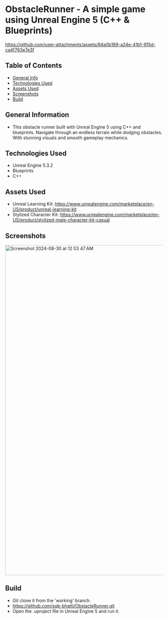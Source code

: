 
# ObstacleRunner - A simple game using Unreal Engine 5 (C++ & Blueprints)


https://github.com/user-attachments/assets/84a0b189-a24e-41b1-915d-ca4f763e7e3f



## Table of Contents
* [General Info](#general-information)
* [Technologies Used](#technologies-used)
* [Assets Used](#assets-used)
* [Screenshots](#screenshots)
* [Build](#usage)
<!-- * [License](#license) -->


## General Information
- This obstacle runner built with Unreal Engine 5 using C++ and blueprints. Navigate through an endless terrain while dodging obstacles.
  With stunning visuals and smooth gameplay mechanics.

## Technologies Used
- Unreal Engine 5.3.2
- Blueprints
- C++

## Assets Used
- Unreal Learning Kit: https://www.unrealengine.com/marketplace/en-US/product/unreal-learning-kit
- Stylized Character Kit: https://www.unrealengine.com/marketplace/en-US/product/stylized-male-character-kit-casual

## Screenshots
<img width="1052" alt="Screenshot 2024-08-30 at 12 03 47 AM" src="https://github.com/user-attachments/assets/65919b14-4f95-4edc-abbb-420bbd2ca51a">


## Build
- Git clone it from the 'working' branch.
- https://github.com/sqb-bhatti/ObstacleRunner.git
- Open the .uproject file in Unreal Engine 5 and run it.

<!-- Optional -->
<!-- ## License -->
<!-- This project is open source and available under the [... License](). -->

<!-- You don't have to include all sections - just the one's relevant to your project -->
